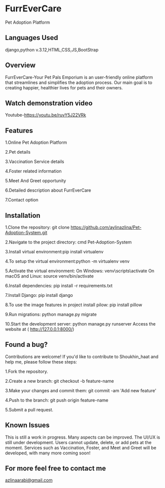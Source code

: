 
# FurrEverCare


 Pet Adoption Platform

## Languages Used
django,python v.3.12,HTML,CSS,JS,BootStrap
## Overview
FurrEverCare-Your Pet Pals Emporium is an user-friendly online platform that streamlines and simplifies the adoption process.
Our main goal is to creating happier, healthier lives for pets and their owners.

## Watch demonstration video
Youtube-https://youtu.be/ruvY5J22VRk
## Features
1.Online Pet Adoption Platform 

2.Pet details

3.Vaccination Service details

4.Foster related information

5.Meet And Greet opportunity

6.Detailed description about FurrEverCare 

7.Contact option



 
                                       

## Installation
1.Clone the repository: git clone https://github.com/aylinazlina/Pet-Adoption-System.git

2.Navigate to the project directory: cmd Pet-Adoption-System

3.Install virtual environment:pip install virtualenv

4.To setup the virtual environment:python -m virtualenv venv

5.Activate the virtual environment: On Windows: venv\scripts\activate On macOS and Linux: source venv/bin/activate

6.Install dependencies: pip install -r requirements.txt

7.Install Django: pip install django

8.To use the image features in project install pilow: pip install pillow

9.Run migrations: python manage.py migrate

10.Start the development server: python manage.py runserver
Access the website at ( http://127.0.0.1:8000/)
## Found a bug?

Contributions are welcome! If you'd like to contribute to Shoukhin_haat and help me, please follow these steps:

1.Fork the repository.

2.Create a new branch: git checkout -b feature-name

3.Make your changes and commit them: git commit -am 'Add new feature'

4.Push to the branch: git push origin feature-name

5.Submit a pull request.
## Known Issues
This is still a work in progress. Many aspects can be improved. The UI/UX is still under development. Users cannot update, delete, or add pets at the moment. Services such as Vaccination, Foster, and Meet and Greet will be developed, with many more coming soon!
## For more feel free to contact me 
azlinaarabi@gmail.com
